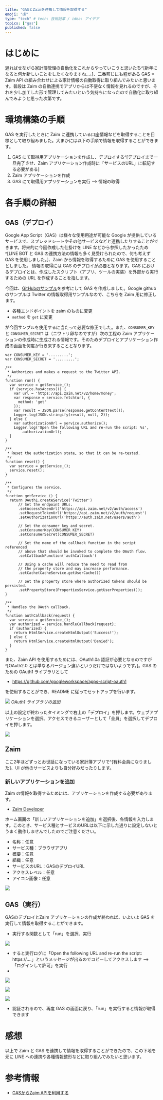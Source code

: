 ```yaml
---
title: "GASとZaimを連携して情報を取得する"
emoji: "💰"
type: "tech" # tech: 技術記事 / idea: アイデア
topics: ["gas"]
published: false
---
```


# はじめに

遅ればせながら家計簿管理の自動化をこれからやっていこうと思いたち^[新年になると何か新しいことをしたくなりますね...。]、二番煎じにも程がある GAS $\times$ Zaim API の組み合わせによる家計情報の自動取得に取り組んでみたいと思います。普段は Zaim の自動連携でアプリからは不便なく情報を見れるのですが、それを少し加工した形で管理してみたいという気持ちになったので自動化に取り組んでみようと思った次第です。

# 環境構築の手順

GAS を実行したときに Zaim に連携している口座情報などを取得することを目標として取り組みました。大まかには以下の手順で情報を取得することができます。

1. GAS にて取得用アプリケーションを作成し、デプロイする^[デプロイまで一旦完了させ、Zaim アプリケーション作成時に「サービスのURL」に転記する必要がある]
2. Zaim アプリケーションを作成
3. GAS にて取得用アプリケーションを実行 --> 情報の取得


# 各手順の詳細

## GAS（デプロイ）

Google App Script（GAS）は様々な使用用途が可能な Google が提供しているサービスで、スプレッドシートやその他サービスなどと連携したりすることができます。将来的に今回作成した仕掛けを LINE などから参照したかったため^[LINE BOT と GAS の連携方法の情報も多く見受けられたので、何も考えず GAS を使用しました。]、Zaim から情報を取得するために GAS を使用することとしました。
情報の取得には GAS のデプロイが必要となります。GAS におけるデプロイとは、作成したスクリプト（アプリ、ツールの実装）を外部から実行するための URL を作成することを指します。

今回は、[GitHubのサンプル](https://github.com/googleworkspace/apps-script-oauth1/blob/main/samples/Twitter.gs)を参考にして GAS を作成しました。Google github のサンプルは Twitter の情報取得用サンプルなので、こちらを Zaim 用に修正します。

* 各種エンドポイントを zaim のものに変更
* `method` を `get` に変更

が今回サンプルを使用するに当たって必要な修正でした。また、`CONSUMER_KEY` と `CONSUMER_SECRET` は（ニワトリ卵なのですが）次の工程の Zaim アプリケーションの作成時に生成される情報です。そのためデプロイとアプリケーション作成の画面を何度か行き来することとなります。

```react
var CONSUMER_KEY = '.........';
var CONSUMER_SECRET = '.........';

/**
 * Authorizes and makes a request to the Twitter API.
 */
function run() {
  var service = getService_();
  if (service.hasAccess()) {
    var url = 'https://api.zaim.net/v2/home/money';
    var response = service.fetch(url, {
      method: 'get'
    });
    var result = JSON.parse(response.getContentText());
    Logger.log(JSON.stringify(result, null, 2));
  } else {
    var authorizationUrl = service.authorize();
    Logger.log('Open the following URL and re-run the script: %s',
        authorizationUrl);
  }
} 

/**
 * Reset the authorization state, so that it can be re-tested.
 */
function reset() {
  var service = getService_();
  service.reset();
}

/**
 * Configures the service.
 */
function getService_() {
  return OAuth1.createService('Twitter')
      // Set the endpoint URLs.
      .setAccessTokenUrl('https://api.zaim.net/v2/auth/access')
      .setRequestTokenUrl('https://api.zaim.net/v2/auth/request')
      .setAuthorizationUrl('https://auth.zaim.net/users/auth')

      // Set the consumer key and secret.
      .setConsumerKey(CONSUMER_KEY)
      .setConsumerSecret(CONSUMER_SECRET)

      // Set the name of the callback function in the script referenced
      // above that should be invoked to complete the OAuth flow.
      .setCallbackFunction('authCallback')
  
      // Using a cache will reduce the need to read from 
      // the property store and may increase performance.
      .setCache(CacheService.getUserCache())

      // Set the property store where authorized tokens should be persisted.
      .setPropertyStore(PropertiesService.getUserProperties());
}

/**
 * Handles the OAuth callback.
 */
function authCallback(request) {
  var service = getService_();
  var authorized = service.handleCallback(request);
  if (authorized) {
    return HtmlService.createHtmlOutput('Success!');
  } else {
    return HtmlService.createHtmlOutput('Denied');
  }
}
```

また、Zaim API を使用するためには、OAuth1.0a 認証が必要となるのですが^[OAuth2.0 とは単なるバージョン違いというだけではないようです。]。GAS のための OAuth1 ライブラリとして

- https://github.com/googleworkspace/apps-script-oauth1

を使用することができ、README に従ってセットアップを行います。

![](https://storage.googleapis.com/zenn-user-upload/ce6537ee6385-20240105.png)
*OAuth1 ライブラリの追加*



以上の設定が終わったタイミングで右上の「デプロイ」を押します。ウェブアプリケーションを選択、アクセスできるユーザーとして「全員」を選択してデプロイを押します。

![](https://storage.googleapis.com/zenn-user-upload/cece22a74f7e-20240105.png)







## Zaim

ここ2年ほどずっとお世話になっている家計簿アプリで^[有料会員になりました]、UI が他のサービスよりも自分好みだったりします。


### 新しいアプリケーションを追加

Zaim の情報を取得するためには、アプリケーションを作成する必要があります。

- [Zaim Developer](https://dev.zaim.net/home)

ホーム画面の「新しいアプリケーションを追加」を選択後、各情報を入力します。このとき、サービス種とサービスのURLは以下に示した通りに設定しないとうまく動作しませんでしたのでご注意ください。

- 名称：任意
- サービス種：ブラウザアプリ
- 概要：任意
- 組織：任意
- サービスのURL：GASのデプロイURL
- アクセスレベル：任意
- アイコン画像：任意

![](https://storage.googleapis.com/zenn-user-upload/860ceec32f14-20240105.png)


## GAS（実行）

GASのデプロイとZaim アプリケーションの作成が終われば、いよいよ GAS を実行して情報を取得することができます。

* 実行する関数として「run」を選択、実行

![](https://storage.googleapis.com/zenn-user-upload/6a8942b722c5-20240105.png)

* すると実行ログに「Open the following URL and re-run the script: https://....」というメッセージが出るのでコピーしてアクセスします --> 「ログインして許可」を実行
* 

![](https://storage.googleapis.com/zenn-user-upload/5d5898a427f5-20240105.png)

![](https://storage.googleapis.com/zenn-user-upload/14f2e0f2282b-20240105.png)

![](https://storage.googleapis.com/zenn-user-upload/44eee2b19e31-20240105.png)

* 認証されるので、再度 GAS の画面に戻り、「run」を実行すると情報が取得できます


# 感想

以上で Zaim と GAS を連携して情報を取得することができたので、この下地を元に LINE への連携や各種情報整形などに取り組んでみたいと思います。

# 参考情報

- [GASからZaim APIを利用する](https://qiita.com/shutosg/items/6845057432bca551024b)